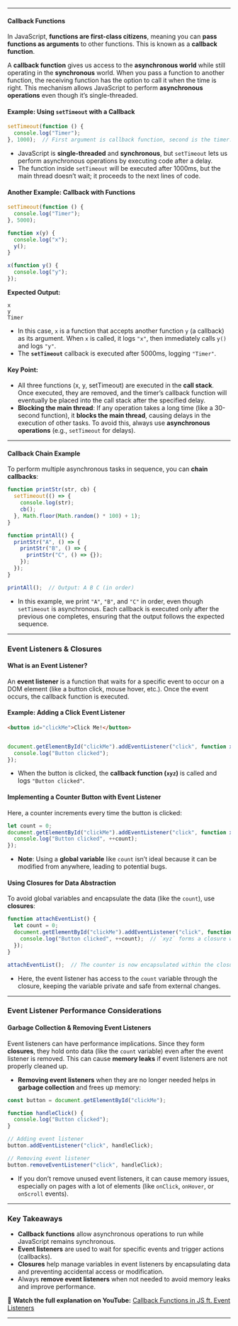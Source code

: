 
---
#### **Callback Functions**

In JavaScript, **functions are first-class citizens**, meaning you can **pass functions as arguments** to other functions. This is known as a **callback function**.

A **callback function** gives us access to the **asynchronous world** while still operating in the **synchronous** world. When you pass a function to another function, the receiving function has the option to call it when the time is right. This mechanism allows JavaScript to perform **asynchronous operations** even though it’s single-threaded.

#### **Example: Using `setTimeout` with a Callback**

```javascript
setTimeout(function () {
  console.log("Timer");
}, 1000);  // First argument is callback function, second is the timer.
```

- JavaScript is **single-threaded** and **synchronous**, but `setTimeout` lets us perform asynchronous operations by executing code after a delay.
- The function inside `setTimeout` will be executed after 1000ms, but the main thread doesn’t wait; it proceeds to the next lines of code.

#### **Another Example: Callback with Functions**

```javascript
setTimeout(function () {
  console.log("Timer");
}, 5000);

function x(y) {
  console.log("x");
  y();
}

x(function y() {
  console.log("y");
});
```

**Expected Output:**

```
x
y
Timer
```

- In this case, `x` is a function that accepts another function `y` (a callback) as its argument. When `x` is called, it logs `"x"`, then immediately calls `y()` and logs `"y"`.
- The **`setTimeout`** callback is executed after 5000ms, logging `"Timer"`.

#### **Key Point:**

- All three functions (x, y, setTimeout) are executed in the **call stack**. Once executed, they are removed, and the timer’s callback function will eventually be placed into the call stack after the specified delay.
- **Blocking the main thread**: If any operation takes a long time (like a 30-second function), it **blocks the main thread**, causing delays in the execution of other tasks. To avoid this, always use **asynchronous operations** (e.g., `setTimeout` for delays).

---

#### **Callback Chain Example**

To perform multiple asynchronous tasks in sequence, you can **chain callbacks**:

```javascript
function printStr(str, cb) {
  setTimeout(() => {
    console.log(str);
    cb();
  }, Math.floor(Math.random() * 100) + 1);
}

function printAll() {
  printStr("A", () => {
    printStr("B", () => {
      printStr("C", () => {});
    });
  });
}

printAll();  // Output: A B C (in order)
```

- In this example, we print `"A"`, `"B"`, and `"C"` in order, even though `setTimeout` is asynchronous. Each callback is executed only after the previous one completes, ensuring that the output follows the expected sequence.

---

### **Event Listeners & Closures**

#### **What is an Event Listener?**

An **event listener** is a function that waits for a specific event to occur on a DOM element (like a button click, mouse hover, etc.). Once the event occurs, the callback function is executed.

#### **Example: Adding a Click Event Listener**

```html
<button id="clickMe">Click Me!</button>
```

```javascript

document.getElementById("clickMe").addEventListener("click", function xyz() {
  console.log("Button clicked");
});
```

- When the button is clicked, the **callback function (`xyz`)** is called and logs `"Button clicked"`.

#### **Implementing a Counter Button with Event Listener**

Here, a counter increments every time the button is clicked:

```javascript
let count = 0;
document.getElementById("clickMe").addEventListener("click", function xyz() {
  console.log("Button clicked", ++count);
});
```

- **Note**: Using a **global variable** like `count` isn’t ideal because it can be modified from anywhere, leading to potential bugs.

#### **Using Closures for Data Abstraction**

To avoid global variables and encapsulate the data (like the `count`), use **closures**:

```javascript
function attachEventList() {
  let count = 0;
  document.getElementById("clickMe").addEventListener("click", function xyz() {
    console.log("Button clicked", ++count);  // `xyz` forms a closure with outer scope `count`
  });
}

attachEventList();  // The counter is now encapsulated within the closure.
```

- Here, the event listener has access to the `count` variable through the closure, keeping the variable private and safe from external changes.

---

### **Event Listener Performance Considerations**

#### **Garbage Collection & Removing Event Listeners**

Event listeners can have performance implications. Since they form **closures**, they hold onto data (like the `count` variable) even after the event listener is removed. This can cause **memory leaks** if event listeners are not properly cleaned up.

- **Removing event listeners** when they are no longer needed helps in **garbage collection** and frees up memory:

```javascript
const button = document.getElementById("clickMe");

function handleClick() {
  console.log("Button clicked");
}

// Adding event listener
button.addEventListener("click", handleClick);

// Removing event listener
button.removeEventListener("click", handleClick);
```

- If you don’t remove unused event listeners, it can cause memory issues, especially on pages with a lot of elements (like `onClick`, `onHover`, or `onScroll` events).

---

### **Key Takeaways**

- **Callback functions** allow asynchronous operations to run while JavaScript remains synchronous.
- **Event listeners** are used to wait for specific events and trigger actions (callbacks).
- **Closures** help manage variables in event listeners by encapsulating data and preventing accidental access or modification.
- Always **remove event listeners** when not needed to avoid memory leaks and improve performance.

🔗 **Watch the full explanation on YouTube:** [Callback Functions in JS ft. Event Listeners](https://www.youtube.com/watch?v=btj35dh3_U8&list=PLlasXeu85E9cQ32gLCvAvr9vNaUccPVNP&index=18)

---
